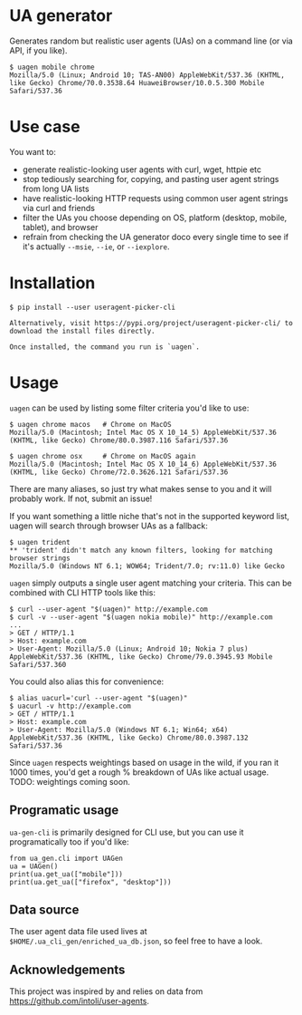 # UA generator

Generates random but realistic user agents (UAs) on a command line (or via API, if you like).

    $ uagen mobile chrome
    Mozilla/5.0 (Linux; Android 10; TAS-AN00) AppleWebKit/537.36 (KHTML, like Gecko) Chrome/70.0.3538.64 HuaweiBrowser/10.0.5.300 Mobile Safari/537.36

# Use case

You want to:

* generate realistic-looking user agents with curl, wget, httpie etc
* stop tediously searching for, copying, and pasting user agent strings from long UA lists
* have realistic-looking HTTP requests using common user agent strings via curl and friends
* filter the UAs you choose depending on OS, platform (desktop, mobile, tablet), and browser
* refrain from checking the UA generator doco every single time to see if it's actually `--msie`, `--ie`, or `--iexplore`.

# Installation

    $ pip install --user useragent-picker-cli

    Alternatively, visit https://pypi.org/project/useragent-picker-cli/ to download the install files directly.

    Once installed, the command you run is `uagen`.

# Usage

`uagen` can be used by listing some filter criteria you'd like to use:

    $ uagen chrome macos   # Chrome on MacOS
    Mozilla/5.0 (Macintosh; Intel Mac OS X 10_14_5) AppleWebKit/537.36 (KHTML, like Gecko) Chrome/80.0.3987.116 Safari/537.36

    $ uagen chrome osx     # Chrome on MacOS again
    Mozilla/5.0 (Macintosh; Intel Mac OS X 10_14_6) AppleWebKit/537.36 (KHTML, like Gecko) Chrome/72.0.3626.121 Safari/537.36

There are many aliases, so just try what makes sense to you and it will probably work. If not, submit an issue!

If you want something a little niche that's not in the supported keyword list, uagen will search through browser UAs as a fallback:

    $ uagen trident
    ** 'trident' didn't match any known filters, looking for matching browser strings
    Mozilla/5.0 (Windows NT 6.1; WOW64; Trident/7.0; rv:11.0) like Gecko

`uagen` simply outputs a single user agent matching your criteria. This can be combined with CLI HTTP tools like this:

    $ curl --user-agent "$(uagen)" http://example.com
    $ curl -v --user-agent "$(uagen nokia mobile)" http://example.com
    ...
    > GET / HTTP/1.1
    > Host: example.com
    > User-Agent: Mozilla/5.0 (Linux; Android 10; Nokia 7 plus) AppleWebKit/537.36 (KHTML, like Gecko) Chrome/79.0.3945.93 Mobile Safari/537.360

You could also alias this for convenience:

    $ alias uacurl='curl --user-agent "$(uagen)"
    $ uacurl -v http://example.com
    > GET / HTTP/1.1
    > Host: example.com
    > User-Agent: Mozilla/5.0 (Windows NT 6.1; Win64; x64) AppleWebKit/537.36 (KHTML, like Gecko) Chrome/80.0.3987.132 Safari/537.36

Since `uagen` respects weightings based on usage in the wild, if you ran it 1000 times, you'd get a rough % breakdown of UAs
like actual usage. TODO: weightings coming soon.

## Programatic usage

`ua-gen-cli` is primarily designed for CLI use, but you can use it programatically too if you'd like:

```
from ua_gen.cli import UAGen
ua = UAGen()
print(ua.get_ua(["mobile"]))
print(ua.get_ua(["firefox", "desktop"]))
```

## Data source

The user agent data file used lives at `$HOME/.ua_cli_gen/enriched_ua_db.json`, so feel free to have a look.

## Acknowledgements

This project was inspired by and relies on data from https://github.com/intoli/user-agents.
